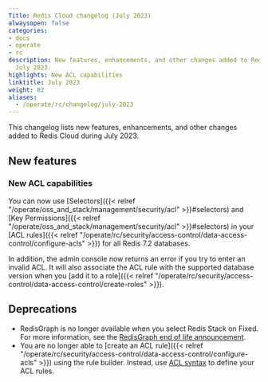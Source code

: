 ```yaml
---
Title: Redis Cloud changelog (July 2023)
alwaysopen: false
categories:
- docs
- operate
- rc
description: New features, enhancements, and other changes added to Redis Cloud during
  July 2023.
highlights: New ACL capabilities
linktitle: July 2023
weight: 82
aliases:
  - /operate/rc/changelog/july-2023
---
```


This changelog lists new features, enhancements, and other changes added to Redis Cloud during July 2023.

## New features

### New ACL capabilities

You can now use [Selectors]({{< relref "/operate/oss_and_stack/management/security/acl" >}}#selectors) and [Key Permissions]({{< relref "/operate/oss_and_stack/management/security/acl" >}}#selectors) in your [ACL rules]({{< relref "/operate/rc/security/access-control/data-access-control/configure-acls" >}}) for all Redis 7.2 databases. 

In addition, the admin console now returns an error if you try to enter an invalid ACL. It will also associate the ACL rule with the supported database version when you [add it to a role]({{< relref "/operate/rc/security/access-control/data-access-control/create-roles" >}}).

## Deprecations

- RedisGraph is no longer available when you select Redis Stack on Fixed. For more information, see the [RedisGraph end of life announcement](https://redis.com/blog/redisgraph-eol/).
- You are no longer able to [create an ACL rule]({{< relref "/operate/rc/security/access-control/data-access-control/configure-acls" >}}) using the rule builder. Instead, use [ACL syntax](https://redis.io/docs/management/security/acl/) to define your ACL rules.